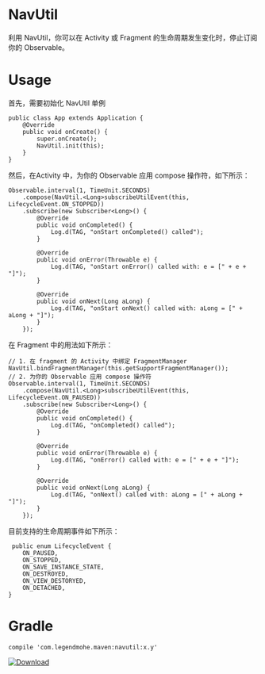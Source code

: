 # NavUtil
利用 NavUtil，你可以在 Activity 或 Fragment 的生命周期发生变化时，停止订阅你的 Observable。

# Usage
首先，需要初始化 NavUtil 单例

    public class App extends Application {
        @Override
        public void onCreate() {
            super.onCreate();
            NavUtil.init(this);
        }
    }
    
然后，在Activity 中，为你的 Observable 应用 compose 操作符，如下所示：

    Observable.interval(1, TimeUnit.SECONDS)
        .compose(NavUtil.<Long>subscribeUtilEvent(this, LifecycleEvent.ON_STOPPED))
        .subscribe(new Subscriber<Long>() {
            @Override
            public void onCompleted() {
                Log.d(TAG, "onStart onCompleted() called");
            }

            @Override
            public void onError(Throwable e) {
                Log.d(TAG, "onStart onError() called with: e = [" + e + "]");
            }

            @Override
            public void onNext(Long aLong) {
                Log.d(TAG, "onStart onNext() called with: aLong = [" + aLong + "]");
            }
        });
        
 在 Fragment 中的用法如下所示：
 
    // 1. 在 fragment 的 Activity 中绑定 FragmentManager
    NavUtil.bindFragmentManager(this.getSupportFragmentManager());
    // 2. 为你的 Observable 应用 compose 操作符
    Observable.interval(1, TimeUnit.SECONDS)
        .compose(NavUtil.<Long>subscribeUtilEvent(this, LifecycleEvent.ON_PAUSED))
        .subscribe(new Subscriber<Long>() {
            @Override
            public void onCompleted() {
                Log.d(TAG, "onCompleted() called");
            }

            @Override
            public void onError(Throwable e) {
                Log.d(TAG, "onError() called with: e = [" + e + "]");
            }

            @Override
            public void onNext(Long aLong) {
                Log.d(TAG, "onNext() called with: aLong = [" + aLong + "]");
            }
        });
        
 目前支持的生命周期事件如下所示：
 
     public enum LifecycleEvent {
        ON_PAUSED,
        ON_STOPPED,
        ON_SAVE_INSTANCE_STATE,
        ON_DESTROYED,
        ON_VIEW_DESTORYED,
        ON_DETACHED,
    }

# Gradle

    compile 'com.legendmohe.maven:navutil:x.y'

[ ![Download](https://api.bintray.com/packages/legendmohe/maven/NavUtil/images/download.svg) ](https://bintray.com/legendmohe/maven/NavUtil/_latestVersion)

